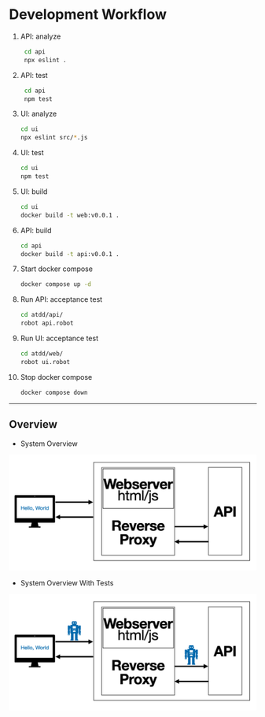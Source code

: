 # Development Workflow

1. API: analyze

   ```sh
    cd api
    npx eslint .
   ```

2. API: test

   ```sh
    cd api
    npm test
   ```

3. UI: analyze

   ```sh
   cd ui
   npx eslint src/*.js
   ```

4. UI: test

   ```sh
   cd ui
   npm test
   ```

5. UI: build

   ```sh
   cd ui
   docker build -t web:v0.0.1 .
   ```

6. API: build

   ```sh
   cd api
   docker build -t api:v0.0.1 .
   ```

7. Start docker compose

   ```sh
   docker compose up -d
   ```

8. Run API: acceptance test

   ```sh
   cd atdd/api/
   robot api.robot
   ```

9. Run UI: acceptance test

   ```sh
   cd atdd/web/
   robot ui.robot
   ```

10. Stop docker compose

    ```sh
    docker compose down
    ```

---

## Overview

- System Overview

![overview](images/overview.png)

- System Overview With Tests

![overview with tests](images/overview-with-tests.png)
